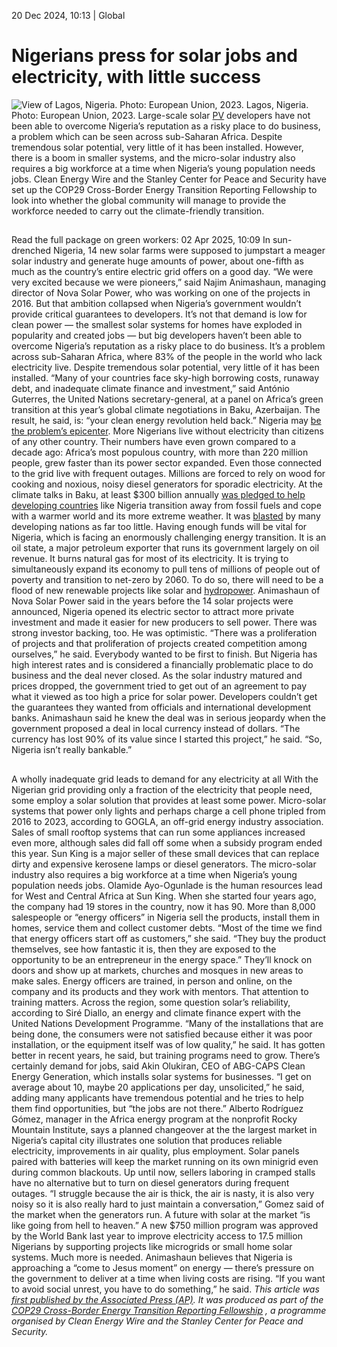 20 Dec 2024, 10:13
| 
Global
# Nigerians press for solar jobs and electricity, with little success
![View of Lagos, Nigeria. Photo: European Union, 2023.](https://www.cleanenergywire.org/sites/default/files/styles/gallery_image/public/european_union_-_lagos_nigeria.jpg?itok=-f8V9xS6)
Lagos, Nigeria. Photo: European Union, 2023.
Large-scale solar [PV](https://www.cleanenergywire.org/glossary/letter_p#pv) developers have not been able to overcome Nigeria’s reputation as a risky place to do business, a problem which can be seen across sub-Saharan Africa. Despite tremendous solar potential, very little of it has been installed. However, there is a boom in smaller systems, and the micro-solar industry also requires a big workforce at a time when Nigeria’s young population needs jobs. Clean Energy Wire and the Stanley Center for Peace and Security have set up the COP29 Cross-Border Energy Transition Reporting Fellowship to look into whether the global community will manage to provide the workforce needed to carry out the climate-friendly transition.
## 
Read the full package on green workers:
02 Apr 2025, 10:09
In sun-drenched Nigeria, 14 new solar farms were supposed to jumpstart a meager solar industry and generate huge amounts of power, about one-fifth as much as the country’s entire electric grid offers on a good day.
“We were very excited because we were pioneers,” said Najim Animashaun, managing director of Nova Solar Power, who was working on one of the projects in 2016.
But that ambition collapsed when Nigeria’s government wouldn’t provide critical guarantees to developers. It’s not that demand is low for clean power — the smallest solar systems for homes have exploded in popularity and created jobs — but big developers haven’t been able to overcome Nigeria’s reputation as a risky place to do business.
It’s a problem across sub-Saharan Africa, where 83% of the people in the world who lack electricity live. Despite tremendous solar potential, very little of it has been installed.
“Many of your countries face sky-high borrowing costs, runaway debt, and inadequate climate finance and investment,” said António Guterres, the United Nations secretary-general, at a panel on Africa’s green transition at this year’s global climate negotiations in Baku, Azerbaijan.
The result, he said, is: “your clean energy revolution held back.”
Nigeria may [be the problem’s epicenter](https://apnews.com/article/nigeria-electricity-poverty-solar-access-55b5cd3935447bfbeffc32220009e2cd). More Nigerians live without electricity than citizens of any other country. Their numbers have even grown compared to a decade ago: Africa’s most populous country, with more than 220 million people, grew faster than its power sector expanded. Even those connected to the grid live with frequent outages. Millions are forced to rely on wood for cooking and noxious, noisy diesel generators for sporadic electricity.
At the climate talks in Baku, at least $300 billion annually [was pledged to help developing countries](https://apnews.com/article/united-nations-climate-talks-baku-azerbaijan-finance-8ab629945660ee97d58cdbef10136f35) like Nigeria transition away from fossil fuels and cope with a warmer world and its more extreme weather. It was [blasted](https://apnews.com/article/united-nations-climate-biodiversity-plastics-drought-summits-failure-64b40bc06287a92d33bcdbfea4f3bf5f) by many developing nations as far too little.
Having enough funds will be vital for Nigeria, which is facing an enormously challenging energy transition. It is an oil state, a major petroleum exporter that runs its government largely on oil revenue. It burns natural gas for most of its electricity. It is trying to simultaneously expand its economy to pull tens of millions of people out of poverty and transition to net-zero by 2060. To do so, there will need to be a flood of new renewable projects like solar and [hydropower](https://www.cleanenergywire.org/glossary/letter_h#hydropower).
Animashaun of Nova Solar Power said in the years before the 14 solar projects were announced, Nigeria opened its electric sector to attract more private investment and made it easier for new producers to sell power. There was strong investor backing, too. He was optimistic.
“There was a proliferation of projects and that proliferation of projects created competition among ourselves,” he said. Everybody wanted to be first to finish.
But Nigeria has high interest rates and is considered a financially problematic place to do business and the deal never closed. As the solar industry matured and prices dropped, the government tried to get out of an agreement to pay what it viewed as too high a price for solar power. Developers couldn’t get the guarantees they wanted from officials and international development banks. Animashaun said he knew the deal was in serious jeopardy when the government proposed a deal in local currency instead of dollars.
“The currency has lost 90% of its value since I started this project,” he said. “So, Nigeria isn’t really bankable.”
## 
A wholly inadequate grid leads to demand for any electricity at all
With the Nigerian grid providing only a fraction of the electricity that people need, some employ a solar solution that provides at least some power. Micro-solar systems that power only lights and perhaps charge a cell phone tripled from 2016 to 2023, according to GOGLA, an off-grid energy industry association. Sales of small rooftop systems that can run some appliances increased even more, although sales did fall off some when a subsidy program ended this year.
Sun King is a major seller of these small devices that can replace dirty and expensive kerosene lamps or diesel generators.
The micro-solar industry also requires a big workforce at a time when Nigeria’s young population needs jobs. Olamide Ayo-Ogunlade is the human resources lead for West and Central Africa at Sun King. When she started four years ago, the company had 19 stores in the country, now it has 90. More than 8,000 salespeople or “energy officers” in Nigeria sell the products, install them in homes, service them and collect customer debts.
“Most of the time we find that energy officers start off as customers,” she said. “They buy the product themselves, see how fantastic it is, then they are exposed to the opportunity to be an entrepreneur in the energy space.”
They’ll knock on doors and show up at markets, churches and mosques in new areas to make sales. Energy officers are trained, in person and online, on the company and its products and they work with mentors.
That attention to training matters. Across the region, some question solar’s reliability, according to Siré Diallo, an energy and climate finance expert with the United Nations Development Programme.
“Many of the installations that are being done, the consumers were not satisfied because either it was poor installation, or the equipment itself was of low quality,” he said.
It has gotten better in recent years, he said, but training programs need to grow.
There’s certainly demand for jobs, said Akin Olukiran, CEO of ABG-CAPS Clean Energy Generation, which installs solar systems for businesses.
“I get on average about 10, maybe 20 applications per day, unsolicited,” he said, adding many applicants have tremendous potential and he tries to help them find opportunities, but “the jobs are not there.”
Alberto Rodríguez Gómez, manager in the Africa energy program at the nonprofit Rocky Mountain Institute, says a planned changeover at the the largest market in Nigeria’s capital city illustrates one solution that produces reliable electricity, improvements in air quality, plus employment. Solar panels paired with batteries will keep the market running on its own minigrid even during common blackouts.
Up until now, sellers laboring in cramped stalls have no alternative but to turn on diesel generators during frequent outages.
“I struggle because the air is thick, the air is nasty, it is also very noisy so it is also really hard to just maintain a conversation,” Gomez said of the market when the generators run. A future with solar at the market “is like going from hell to heaven.”
A new $750 million program was approved by the World Bank last year to improve electricity access to 17.5 million Nigerians by supporting projects like microgrids or small home solar systems. Much more is needed.
Animashaun believes that Nigeria is approaching a “come to Jesus moment” on energy — there’s pressure on the government to deliver at a time when living costs are rising.
“If you want to avoid social unrest, you have to do something,” he said.
_This article was_[ _first published by the Associated Press (AP)_](https://apnews.com/article/nigeria-solar-grid-electricity-jobs-outages-cf157e9b321fd1ad8ad5e92f7b5d3355)_. It was produced as part of the_[ _COP29 Cross-Border Energy Transition Reporting Fellowship_](https://www.cleanenergywire.org/fellowship/cop29-cross-border-energy-transition-reporting-fellowship) _, a programme organised by Clean Energy Wire and the Stanley Center for Peace and Security._